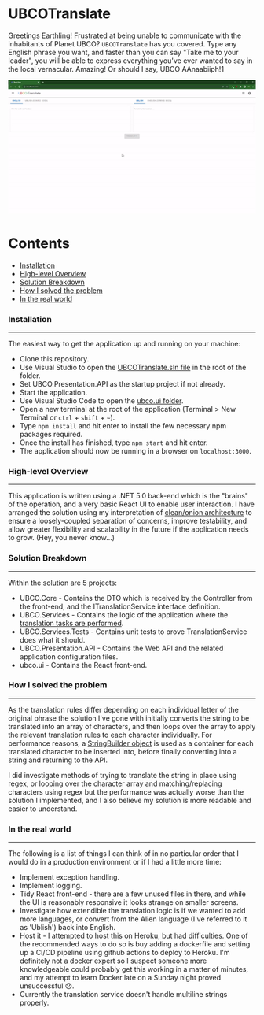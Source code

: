 # UBCOTranslate

Greetings Earthling! Frustrated at being unable to communicate with the inhabitants of Planet UBCO? `UBCOTranslate` has you covered. Type any English phrase you want, and faster than you can say "Take me to your leader", you will be able to express everything you've ever wanted to say in the local vernacular. Amazing! Or should I say, UBCO AAnaabiiph!1

![UBCOTranslate in action](img/UBCOTranslate.gif)

Contents
========

 * [Installation](#installation)
 * [High-level Overview](#high-level-overview)
 * [Solution Breakdown](#solution-breakdown)
 * [How I solved the problem](#how-i-solved-the-problem)
 * [In the real world]("in-the-real-world)

### Installation
---

The easiest way to get the application up and running on your machine:
- Clone this repository.
- Use Visual Studio to open the [UBCOTranslate.sln file](./UBCOTranslate.sln) in the root of the folder.
- Set UBCO.Presentation.API as the startup project if not already.
- Start the application.
- Use Visual Studio Code to open the [ubco.ui folder](/ubco.ui).
- Open a new terminal at the root of the application (Terminal > New Terminal or `ctrl` + `shift` + `~`).
- Type `npm install` and hit enter to install the few necessary npm packages required.
- Once the install has finished, type `npm start` and hit enter.
- The application should now be running in a browser on `localhost:3000`.

### High-level Overview
---

This application is written using a .NET 5.0 back-end which is the "brains" of the operation, and a very basic React UI to enable user interaction.
I have arranged the solution using my interpretation of [clean/onion architecture](https://docs.microsoft.com/en-us/dotnet/architecture/modern-web-apps-azure/common-web-application-architectures#clean-architecture) to ensure a loosely-coupled separation of concerns, improve testability, and allow greater flexibility and scalability in the future if the application needs to grow. (Hey, you never know...) 

### Solution Breakdown
---

Within the solution are 5 projects:
+ UBCO.Core - Contains the DTO which is received by the Controller from the front-end, and the ITranslationService interface definition.
+ UBCO.Services - Contains the logic of the application where the [translation tasks are performed](/UBCO.Services/Translation/TranslationService.cs).
+ UBCO.Services.Tests - Contains unit tests to prove TranslationService does what it should.
+ UBCO.Presentation.API - Contains the Web API and the related application configuration files.   
+ ubco.ui - Contains the React front-end.

### How I solved the problem
---

As the translation rules differ depending on each individual letter of the original phrase the solution I've gone with initially converts the string to be translated into an array of characters, and then loops over the array to apply the relevant translation rules to each character individually. For performance reasons, a [StringBuilder object](https://docs.microsoft.com/en-us/dotnet/standard/base-types/stringbuilder) is used as a container for each translated character to be inserted into, before finally converting into a string and returning to the API.

I did investigate methods of trying to translate the string in place using regex, or looping over the character array and matching/replacing characters using regex but the performance was actually worse than the solution I implemented, and I also believe my solution is more readable and easier to understand.

### In the real world
---

The following is a list of things I can think of in no particular order that I would do in a production environment or if I had a little more time:
+ Implement exception handling.
+ Implement logging.
+ Tidy React front-end - there are a few unused files in there, and while the UI is reasonably responsive it looks strange on smaller screens.
+ Investigate how extendible the translation logic is if we wanted to add more languages, or convert from the Alien language (I've referred to it as 'Ublish') back into English.
+ Host it - I attempted to host this on Heroku, but had difficulties. One of the recommended ways to do so is buy adding a dockerfile and setting up a CI/CD pipeline using github actions to deploy to Heroku. I'm definitely not a docker expert so I suspect someone more knowledgeable could probably get this working in a matter of minutes, and my attempt to learn Docker late on a Sunday night proved unsuccessful 😞.
+ Currently the translation service doesn't handle multiline strings properly.

